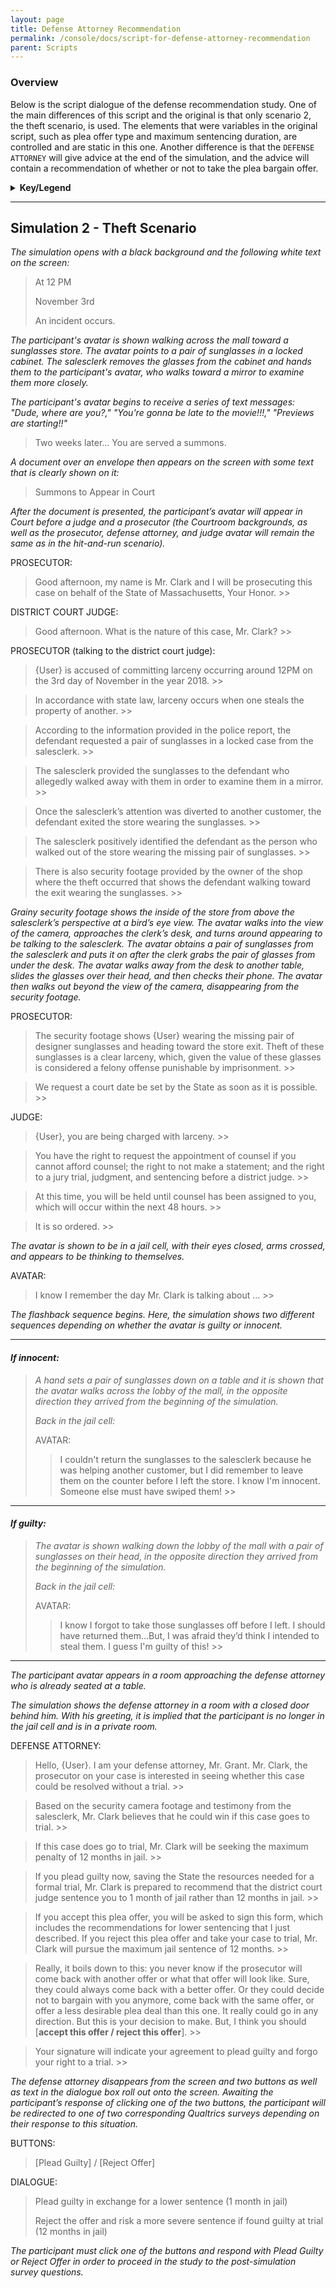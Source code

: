 ```yaml
---
layout: page
title: Defense Attorney Recommendation
permalink: /console/docs/script-for-defense-attorney-recommendation
parent: Scripts
---
```

### Overview

Below is the script dialogue of the defense recommendation study. One of the main differences of this script and the original is that only scenario 2, the theft scenario, is used. The elements that were variables in the original script, such as plea offer type and maximum sentencing duration, are controlled and are static in this one. Another difference is that the `DEFENSE ATTORNEY` will give advice at the end of the simulation, and the advice will contain a recommendation of whether or not to take the plea bargain offer.

<details><summary><b>Key/Legend</b></summary>

To read these scripts and understand the meaning behind the formatting, here is a guide to how they are formatted.

* **Bolded text** denotes areas where researchers may want to easily make changes.

* *italicized text* denotes commentary as well as scene descriptions.

* “{User}” denotes the first name of the participant. This name is the one entered in the form on the previous page.

* “>>” denotes a pause at a specific point of text within the simulation and would require pressing the respective button in order to progress.

* > Text boxes denote the text within the dialogue box at a particular point in the simulation or text from assets on the screen.

</details>

---

## **Simulation 2 - Theft Scenario** ##

*The simulation opens with a black background and the following white text on the screen:*
>At 12 PM
>
>November 3rd
>
>An incident occurs.

*The participant's avatar is shown walking across the mall toward a sunglasses store. The avatar points to a pair of sunglasses in a locked cabinet. The salesclerk removes the glasses from the cabinet and hands them to the participant's avatar, who walks toward a mirror to examine them more closely.*

*The participant's avatar begins to receive a series of text messages: "Dude, where are you?," "You're gonna be late to the movie!!!," "Previews are starting!!"*

>Two weeks later...
>You are served a summons.

*A document over an envelope then appears on the screen with some text that is clearly shown on it:*
> Summons to Appear in Court

*After the document is presented, the participant’s avatar will appear in Court before a judge and a prosecutor (the Courtroom backgrounds, as well as the prosecutor, defense attorney, and judge avatar will remain the same as in the hit-and-run scenario).*

PROSECUTOR:
>Good afternoon, my name is Mr. Clark and I will be prosecuting this case on behalf of the State of Massachusetts, Your Honor. >>

DISTRICT COURT JUDGE:
>Good afternoon. What is the nature of this case, Mr. Clark? >>

PROSECUTOR (talking to the district court judge):
>{User} is accused of committing larceny occurring around 12PM on the 3rd day of November in the year 2018. >>

>In accordance with state law, larceny occurs when one steals the property of another. >>

>According to the information provided in the police report, the defendant requested a pair of sunglasses in a locked case from the salesclerk. >>

>The salesclerk provided the sunglasses to the defendant who allegedly walked away with them in order to examine them in a mirror. >>

>Once the salesclerk’s attention was diverted to another customer, the defendant exited the store wearing the sunglasses. >>

>The salesclerk positively identified the defendant as the person who walked out of the store wearing the missing pair of sunglasses. >>

>There is also security footage provided by the owner of the shop where the theft occurred that shows the defendant walking toward the exit wearing the sunglasses. >>

*Grainy security footage shows the inside of the store from above the salesclerk’s perspective at a bird’s eye view. The avatar walks into the view of the camera, approaches the clerk’s desk, and turns around appearing to be talking to the salesclerk. The avatar obtains a pair of sunglasses from the salesclerk and puts it on after the clerk grabs the pair of glasses from under the desk. The avatar walks away from the desk to another table, slides the glasses over their head, and then checks their phone. The avatar then walks out beyond the view of the camera, disappearing from the security footage.*

PROSECUTOR:
>The security footage shows {User} wearing the missing pair of designer sunglasses and heading toward the store exit. Theft of these sunglasses is a clear larceny, which, given the value of these glasses is considered a felony offense punishable by imprisonment. >>

>We request a court date be set by the State as soon as it is possible. >>

JUDGE:
>{User}, you are being charged with larceny. >>

>You have the right to request the appointment of counsel if you cannot afford counsel; the right to not make a statement; and the right to a jury trial, judgment, and sentencing before a district judge. >>

>At this time, you will be held until counsel has been assigned to you, which will occur within the next 48 hours. >>

>It is so ordered. >>

*The avatar is shown to be in a jail cell, with their eyes closed, arms crossed, and appears to be thinking to themselves.*

AVATAR:
>I know I remember the day Mr. Clark is talking about ... >>

*The flashback sequence begins. Here, the simulation shows two different sequences depending on whether the avatar is guilty or innocent.*

***

#### *If innocent:*
>*A hand sets a pair of sunglasses down on a table and it is shown that the avatar walks across the lobby of the mall, in the opposite direction they arrived from the beginning of the simulation.*
>
>*Back in the jail cell:*
>
>AVATAR:
>
>>I couldn't return the sunglasses to the salesclerk because he was helping another customer, but I did remember to leave them on the counter before I left the store. I know I'm innocent. Someone else must have swiped them! >>

***

#### *If guilty:*
>*The avatar is shown walking down the lobby of the mall with a pair of sunglasses on their head, in the opposite direction they arrived from the beginning of the simulation.*
>
>*Back in the jail cell:*
>
>AVATAR:
>
>>I know I forgot to take those sunglasses off before I left. I should have returned them...But, I was afraid they’d think I intended to steal them. I guess I'm guilty of this! >>

***

*The participant avatar appears in a room approaching the defense attorney who is already seated at a table.*

*The simulation shows the defense attorney in a room with a closed door behind him. With his greeting, it is implied that the participant is no longer in the jail cell and is in a private room.*

DEFENSE ATTORNEY:
>Hello, {User}. I am your defense attorney, Mr. Grant. Mr. Clark, the prosecutor on your case is interested in seeing whether this case could be resolved without a trial. >>

>Based on the security camera footage and testimony from the salesclerk, Mr. Clark believes that he could win if this case goes to trial. >>

>If this case does go to trial, Mr. Clark will be seeking the maximum penalty of 12 months in jail. >>

>If you plead guilty now, saving the State the resources needed for a formal trial, Mr. Clark is prepared to recommend that the district court judge sentence you to 1 month of jail rather than 12 months in jail. >>

>If you accept this plea offer, you will be asked to sign this form, which includes the recommendations for lower sentencing that I just described. If you reject this plea offer and take your case to trial, Mr. Clark will pursue the maximum jail sentence of 12 months. >>

>Really, it boils down to this: you never know if the prosecutor will come back with another offer or what that offer will look like. Sure, they could always come back with a better offer. Or they could decide not to bargain with you anymore, come back with the same offer, or offer a less desirable plea deal than this one. It really could go in any direction. But this is your decision to make. But, I think you should [**accept this offer / reject this offer**]. >>

>Your signature will indicate your agreement to plead guilty and forgo your right to a trial. >>

*The defense attorney disappears from the screen and two buttons as well as text in the dialogue box roll out onto the screen. Awaiting the participant’s response of clicking one of the two buttons, the participant will be redirected to one of two corresponding Qualtrics surveys depending on their response to this situation.*

BUTTONS:

>[Plead Guilty]  /  [Reject Offer]

DIALOGUE:

>Plead guilty in exchange for a lower sentence (1 month in jail)
>
>Reject the offer and risk a more severe sentence if found guilty at trial (12 months in jail)

*The participant must click one of the buttons and respond with Plead Guilty or Reject Offer in order to proceed in the study to the post-simulation survey questions.*
